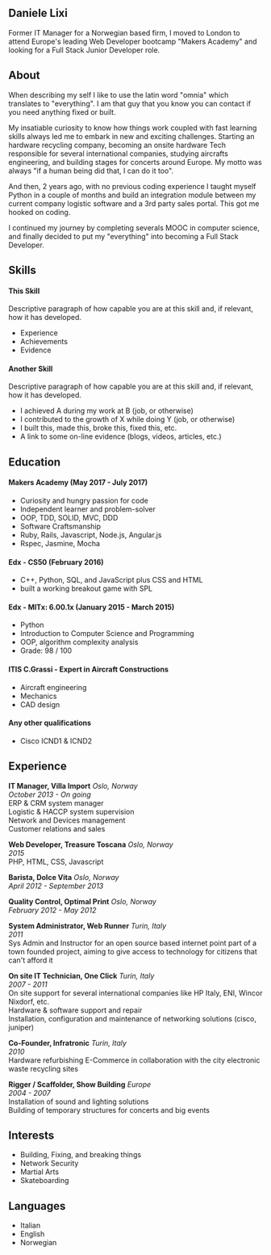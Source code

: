 
## Daniele Lixi

Former IT Manager for a Norwegian based firm, I moved to London to attend Europe's leading Web Developer bootcamp "Makers Academy" and looking for a Full Stack Junior Developer role.

## About
When describing my self I like to use the latin word "omnia" which translates to "everything".
I am that guy that you know you can contact if you need anything fixed or built.

My insatiable curiosity to know how things work coupled with fast learning skills always led me to embark in new and exciting challenges.
Starting an hardware recycling company, becoming an onsite hardware Tech responsible for several international companies, studying aircrafts engineering, and building stages for concerts around Europe.
My motto was always "if a human being did that, I can do it too".

And then, 2 years ago, with no previous coding experience I taught myself Python in a couple of months and build an integration module between my current company logistic software and a 3rd party sales portal. This got me hooked on coding.

I continued my journey by completing severals MOOC in computer science, and finally decided to put my "everything" into becoming a Full Stack Developer.


## Skills

#### This Skill

Descriptive paragraph of how capable you are at this skill and, if relevant, how it has developed.

- Experience
- Achievements
- Evidence

#### Another Skill

Descriptive paragraph of how capable you are at this skill and, if relevant, how it has developed.

- I achieved A during my work at B (job, or otherwise)
- I contributed to the growth of X while doing Y (job, or otherwise)
- I built this, made this, broke this, fixed this, etc.
- A link to some on-line evidence (blogs, videos, articles, etc.)

## Education

#### Makers Academy (May 2017 - July 2017)

- Curiosity and hungry passion for code
- Independent learner and problem-solver
- OOP, TDD, SOLID, MVC, DDD
- Software Craftsmanship
- Ruby, Rails, Javascript, Node.js, Angular.js
- Rspec, Jasmine, Mocha

#### Edx - CS50 (February 2016)
 - C++, Python, SQL, and JavaScript plus CSS and HTML
 - built a working breakout game with SPL

#### Edx - MITx: 6.00.1x (January 2015 - March 2015)
- Python
- Introduction to Computer Science and Programming
- OOP, algorithm complexity analysis
- Grade: 98 / 100

#### ITIS C.Grassi - Expert in Aircraft Constructions
  - Aircraft engineering
  - Mechanics
  - CAD design

#### Any other qualifications
  - Cisco ICND1 & ICND2

## Experience

**IT Manager, Villa Import** *Oslo, Norway*  
*October 2013 - On going*  
ERP & CRM system manager  
Logistic & HACCP system supervision  
Network and Devices management  
Customer relations and sales

**Web Developer, Treasure Toscana** *Oslo, Norway*  
*2015*  
PHP, HTML, CSS, Javascript

**Barista, Dolce Vita** *Oslo, Norway*  
*April 2012 - September 2013*

**Quality Control, Optimal Print** *Oslo, Norway*  
*February 2012 - May 2012*

**System Administrator, Web Runner** *Turin, Italy*  
*2011*  
Sys Admin and Instructor for an open source based internet point part of a town founded project, aiming to give access to technology for citizens that can't afford it

**On site IT Technician, One Click** *Turin, Italy*  
*2007 - 2011*   
On site support for several international companies like HP Italy, ENI, Wincor Nixdorf, etc.  
Hardware & software support and repair  
Installation, configuration and maintenance of networking solutions (cisco, juniper)

**Co-Founder, Infratronic** *Turin, Italy*  
*2010*  
Hardware refurbishing E-Commerce in collaboration with the city electronic waste recycling sites

**Rigger / Scaffolder, Show Building** *Europe*   
*2004 - 2007*  
Installation of sound and lighting solutions  
Building of temporary structures for concerts and big events

## Interests
 - Building, Fixing, and breaking things
 - Network Security
 - Martial Arts
 - Skateboarding

## Languages
 - Italian
 - English
 - Norwegian

